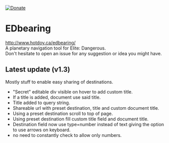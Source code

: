 [![Donate](https://img.shields.io/badge/Donate-PayPal-green.svg)](https://www.paypal.me/hotdoy)

# EDbearing
http://www.hotdoy.ca/edbearing/  
A planetary navigation tool for Elite: Dangerous.  
Don't hesitate to open an issue for any suggestion or idea you might have.

## Latest update (v1.3)
Mostly stuff to enable easy sharing of destinations.
* "Secret" editable div visible on hover to add custom title.
* If a title is added, document use said title.
* Title added to query string.
* Shareable url with preset destination, title and custom document title.
* Using a preset destination scroll to top of page.
* Using preset destination fill custom title field and document title.
* Destination field now use type=number instead of text giving the option to use arrows on keyboard.
* no need to constantly check to allow only numbers.
